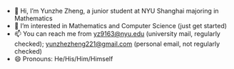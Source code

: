 - 👋 Hi, I’m Yunzhe Zheng, a junior student at NYU Shanghai majoring in Mathematics
- 👀 I’m interested in Mathematics and Computer Science (just get started)
- 📫 You can reach me from yz9163@nyu.edu (university mail, regularly checked); yunzhezheng221@gmail.com (personal email, not regularly checked)
- 😄 Pronouns: He/His/Him/Himself

<!---
Yunzhe21/Yunzhe21 is a ✨ special ✨ repository because its `README.md` (this file) appears on your GitHub profile.
You can click the Preview link to take a look at your changes.
--->
